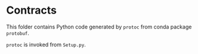 # Contracts

This folder contains Python code generated by `protoc` from conda package `protobuf`.

`protoc` is invoked from `Setup.py`.